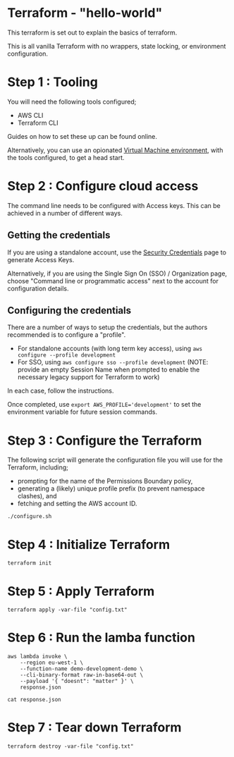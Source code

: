 # Terraform - "hello-world"

This terraform is set out to explain the basics of terraform.

This is all vanilla Terraform with no wrappers, state locking, or environment configuration.

# Step 1 : Tooling

You will need the following tools configured;

- AWS CLI
- Terraform CLI

Guides on how to set these up can be found online.

Alternatively, you can use an opionated [Virtual Machine environment](https://github.com/oddballo/virtualbox-demobox), with the tools configured, to get a head start.

# Step 2 : Configure cloud access

The command line needs to be configured with Access keys. This can be achieved in a number of different ways.

## Getting the credentials

If you are using a standalone account, use the [Security Credentials](https://us-east-1.console.aws.amazon.com/iamv2/home?region=us-east-1#/security_credentials) page to generate Access Keys.

Alternatively, if you are using the Single Sign On (SSO) / Organization page, choose "Command line or programmatic access" next to the account for configuration details.

## Configuring the credentials

There are a number of ways to setup the credentials, but the authors recommended is to configure a "profile".

- For standalone accounts (with long term key access), using `aws configure --profile development`
- For SSO, using `aws configure sso --profile development` (NOTE: provide an empty Session Name when prompted to enable the necessary legacy support for Terraform to work)

In each case, follow the instructions.

Once completed, use `export AWS_PROFILE='development'` to set the environment variable for future session commands.

# Step 3 : Configure the Terraform
The following script will generate the configuration file you will use for the Terraform, including;

- prompting for the name of the Permissions Boundary policy,
- generating a (likely) unique profile prefix (to prevent namespace clashes), and
- fetching and setting the AWS account ID.

```
./configure.sh
```

# Step 4 : Initialize Terraform

```
terraform init
```

# Step 5 : Apply Terraform

```
terraform apply -var-file "config.txt"
```

# Step 6 : Run the lamba function

```
aws lambda invoke \
    --region eu-west-1 \
    --function-name demo-development-demo \
    --cli-binary-format raw-in-base64-out \
    --payload '{ "doesnt": "matter" }' \
    response.json

cat response.json
```
# Step 7 : Tear down Terraform

```
terraform destroy -var-file "config.txt"
```

